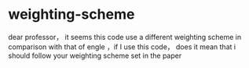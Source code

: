 # weighting-scheme
dear professor， it seems this code use a different weighting scheme in comparison with that of engle ，if I use this code， does it mean that i should follow your weighting scheme set in the paper
